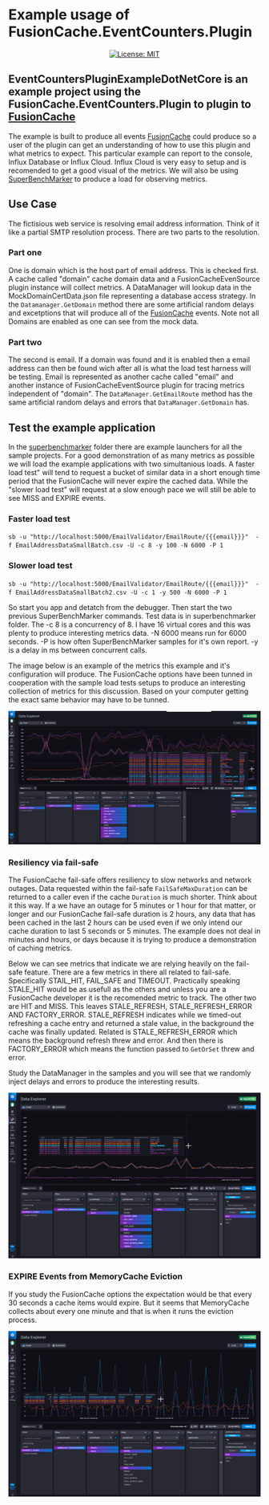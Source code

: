 # Example usage of FusionCache.EventCounters.Plugin

<div align="center">

[![License: MIT](https://img.shields.io/badge/license-MIT-blue.svg)](https://opensource.org/licenses/MIT)

</div>

## EventCountersPluginExampleDotNetCore is an example project using the FusionCache.EventCounters.Plugin to plugin to [FusionCache](https://github.com/jodydonetti/ZiggyCreatures.FusionCache)

The example is built to produce all events [FusionCache](https://github.com/jodydonetti/ZiggyCreatures.FusionCache) could produce so a user of the plugin can get an understanding of how to use this plugin and what metrics to expect.  This particular example can report to the console, Influx Database or Influx Cloud.  Influx Cloud is very easy to setup and is recomended to get a good visual of the metrics.  We will also be using [SuperBenchMarker](https://github.com/aliostad/SuperBenchmarker) to produce a load for observing metrics.

## Use Case

The fictisious web service is resolving email address information.  Think of it like a partial SMTP resolution process.  There are two parts to the resolution.  

### Part one

One is domain which is the host part of email address.  This is checked first.  A cache called "domain" cache domain data and a FusionCacheEvenSource plugin instance will collect metrics.  A DataManager will lookup data in the MockDomainCertData.json file representing a database access strategy.  In the `Datamanager.GetDomain` method there are some artificial random delays and excetptions that will produce all of the [FusionCache](https://github.com/jodydonetti/ZiggyCreatures.FusionCache) events.  Note not all Domains are enabled as one can see from the mock data.  

### Part two

The second is email.  If a domain was found and it is enabled then a email address can then be found wich after all is what the load test harness will be testing.  Email is represented as another cache called "email" and another instance of FusionCacheEventSource plugin for tracing metrics independent of "domain".  The `DataManager.GetEmailRoute` method has the same artificial random delays and errors that `DataManager.GetDomain` has.

## Test the example application

In the [superbenchmarker](./tree/main/examples/superbenchmarker) folder there are example launchers for all the sample projects.  For a good demonstration of as many metrics as possible we will load the example applications with two simultanious loads.  A 
faster load test" will tend to request a bucket of similar data in a short enough time period that the FusionCache will never expire the cached data.  While the "slower load test" will request at a slow enough pace we will still be able to see MISS and EXPIRE events.  

### Faster load test
`sb -u "http://localhost:5000/EmailValidator/EmailRoute/{{{email}}}"  -f EmailAddressDataSmallBatch.csv -U -c 8 -y 100 -N 6000 -P 1`

### Slower load test
`sb -u "http://localhost:5000/EmailValidator/EmailRoute/{{{email}}}"  -f EmailAddressDataSmallBatch2.csv -U -c 1 -y 500 -N 6000 -P 1`

So start you app and detatch from the debugger.  Then start the two previous SuperBenchMarker commands.  Test data is in superbenchmarker folder.  The -c 8 is a concurrency of 8.  I have 16 virtual cores and this was plenty to produce interesting metrics data.  -N 6000 means run for 6000 seconds.  -P is how often SuperBenchMarker samples for it's own report.  -y is a delay in ms between concurrent calls.

The image below is an example of the metrics this example and it's configuration will produce.  The FusionCache options have been tunned in cooperation with the sample load tests setups to produce an interesting collection of metrics for this discussion.  Based on your computer getting the exact same behavior may have to be tunned.  

![MetricsView-A-00](./images/MetricsView-A-00.png)

### Resiliency via fail-safe

The FusionCache fail-safe offers resiliency to slow networks and network outages.  Data requested within the fail-safe `FailSafeMaxDuration` can be returned to a caller even if the cache `Duration` is much shorter.  Think about it this way.  If a we have an outage for 5 minutes or 1 hour for that matter, or longer and our FusionCache fail-safe duration is 2 hours, any data that has been cached in the last 2 hours can be used even if we only intend our cache duration to last 5 seconds or 5 minutes.  The example does not deal in minutes and hours, or days because it is trying to produce a demonstration of caching metrics.  

Below we can see metrics that indicate we are relying heavily on the fail-safe feature.  There are a few metrics in there all related to fail-safe.  Specifically STAIL_HIT, FAIL_SAFE and TIMEOUT.  Practically speaking STALE_HIT would be as usefull as the others and unless you are a FusionCache developer it is the recomended metric to track.  The other two are HIT and MISS.  This leaves STALE_REFRESH, STALE_REFRESH_ERROR AND FACTORY_ERROR.  STALE_REFRESH indicates while we timed-out refreshing a cache entry and returned a stale value, in the background the cache was finally updated.  Related is STALE_REFRESH_ERROR which means the background refresh threw and error.  And then there is FACTORY_ERROR which means the function passed to `GetOrSet` threw and error.  

Study the DataManager in the samples and you will see that we randomly inject delays and errors to produce the interesting results.  

![MetricsView-A-MetricsMixFailSafe](./images/MetricsView-A-MetricsMixFailSafe.png)

### EXPIRE Events from MemoryCache Eviction

If you study the FusionCache options the expectation would be that every 30 seconds a cache items would expire.  But it seems that MemoryCache collects about every one minute and that is when it runs the eviction process.  

![MetricsView-A-SlowLoadTest](./images/MetricsView-A-SlowLoadTest.png)
